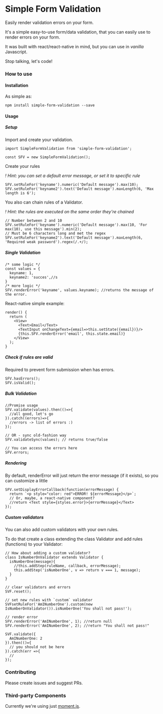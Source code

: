# Simple Form Validation

Easily render validation errors on your form.

It's a simple easy-to-use form/data validation, that you can easily use to render errors on your form.

It was built with react/react-native in mind, but you can use in *vanilla* Javascript.

Stop talking, let's code!

### How to use

#### Installation

As simple as:
```
npm install simple-form-validation --save
```

#### Usage

##### Setup
Import and create your validation.
```
import SimpleFormValidation from 'simple-form-validation';

const SFV = new SimpleFormValidation();
```
Create your rules

*! Hint: you can set a default error message, or set it to specific rule*
```
SFV.setRuleFor('keyname').numeric('Default message').max(10);
SFV.setRuleFor('keyname2').text('Default message').maxLength(6, 'Max length is 6');
```
You also can chain rules of a Validator.

*! Hint: the rules are executed on the same order they're chained*
```
// Number between 2 and 10
SFV.setRuleFor('keyname').numeric('Default message').max(10, 'For max(10), use this message').min(2);
// Must be 6 characters long and met the regex
SFV.setRuleFor('keyname2').text('Default message').maxLength(6, 'Required weak password').regex(/.+/);
```
##### Single Validation
```
/* some logic */
const values = {
  keyname: 1,
  keyname2: 'succes',//s
}
/* more logic */
SFV.renderError('keyname', values.keyname); //returns the message of the error.
```

React-native simple example:
```
render() {
  return (
    <View>
      <Text>Email</Text>
      <TextInput onChangeText={email=>this.setState({email})}/>
      {this.SFV.renderError('email', this.state.email)}
    </View>
  );
}
```

##### Check if rules are valid

Required to prevent form submission when has errors.
```
SFV.hasErrors();
SFV.isValid();
```

##### Bulk Validation
```
//Promise usage
SFV.validate(values).then(()=>{
  //all good, let's go
}).catch((errors)=>{
  //errors -> list of errors :)
});

// OR - sync old-fashion way
SFV.validateSync(values); // returns true/false

// You can access the errors here
SFV.errors;
```

##### Rendering

By default, renderError will just return the error message (if it exists), so you can customize a little
```
SFV.setDisplayErrorCallback(function(errorMessage) {
  return `<p style="color: red">ERROR! ${errorMessage}</p>`;
  // Or, maybe, a react-native component?
  //return <Text style={styles.error}>{errorMessage}</Text>
});
```

##### Custom validators
You can also add custom validators with your own rules. 

To do that create a class extending the class Validator and add rules (functions) to your Validator:
```
// How about adding a custom validator?
class IsNumberOnValidator extends Validator {
  isNumberOne(message){
    //this.addStep(ruleName, callback, errorMessage);
    this.addStep('isNumberOne', v => return v === 1, message);
  }
}

// clear validators and errors
SVF.reset();

// set new rules with `custom` validator
SVFsetRuleFor('AmINumberOne').custom(new IsNumberOnValidator()).isNumberOne('You shall not pass!');

// render error
SFV.renderError('AmINumberOne', 1); //return null
SFV.renderError('AmINumberOne', 2); //return "You shall not pass!"

SVF.validate({
  AmINumberOne: 2
}).then(()={
  // you should not be here
}).catch(err =>{
  // 
});
```


### Contributing

Please create issues and suggest PRs.

### Third-party Components

Currently we're using just [moment.js](https://momentjs.com/).

